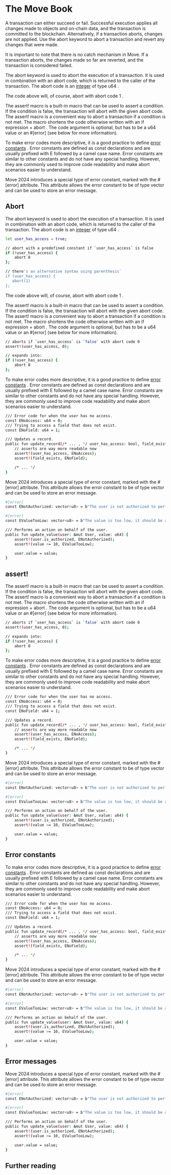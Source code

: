# The Move Book

A transaction can either succeed or fail. Successful execution applies all changes made to
objects and on-chain data, and the transaction is committed to the blockchain. Alternatively, if a
transaction aborts, changes are not applied. Use the  abort  keyword to abort a transaction
and revert any changes that were made.

It is important to note that there is no catch mechanism in Move. If a transaction aborts, the
changes made so far are reverted, and the transaction is considered failed.

The  abort  keyword is used to abort the execution of a transaction. It is used in combination with
an abort code, which is returned to the caller of the transaction. The abort code is an
 [integer](./primitive-types.html)  of type  u64 .

The code above will, of course, abort with abort code  1 .

The  assert!  macro is a built-in macro that can be used to assert a condition. If the condition is
false, the transaction will abort with the given abort code. The  assert!  macro is a convenient way
to abort a transaction if a condition is not met. The macro shortens the code otherwise written with
an  if  expression +  abort . The  code  argument is optional, but has to be a  u64  value or an
 #[error]  (see below for more information).

To make error codes more descriptive, it is a good practice to define
 [error constants](./constants.html) . Error constants are defined as  const  declarations and are
usually prefixed with  E  followed by a camel case name. Error constants are similar to other constants
and do not have any special handling. However, they are commonly used to improve code readability and
make abort scenarios easier to understand.

Move 2024 introduces a special type of error constant, marked with the  #[error]  attribute. This
attribute allows the error constant to be of type  vector<u8>  and can be used to store an error
message.

## Abort

The  abort  keyword is used to abort the execution of a transaction. It is used in combination with
an abort code, which is returned to the caller of the transaction. The abort code is an
 [integer](./primitive-types.html)  of type  u64 .

```bash
let user_has_access = true;

// abort with a predefined constant if `user_has_access` is false
if (!user_has_access) {
    abort 0
};

// there's an alternative syntax using parenthesis`
if (user_has_access) {
   abort(1)
};
```

The code above will, of course, abort with abort code  1 .

The  assert!  macro is a built-in macro that can be used to assert a condition. If the condition is
false, the transaction will abort with the given abort code. The  assert!  macro is a convenient way
to abort a transaction if a condition is not met. The macro shortens the code otherwise written with
an  if  expression +  abort . The  code  argument is optional, but has to be a  u64  value or an
 #[error]  (see below for more information).

```bash
// aborts if `user_has_access` is `false` with abort code 0
assert!(user_has_access, 0);

// expands into:
if (!user_has_access) {
    abort 0
};
```

To make error codes more descriptive, it is a good practice to define
 [error constants](./constants.html) . Error constants are defined as  const  declarations and are
usually prefixed with  E  followed by a camel case name. Error constants are similar to other constants
and do not have any special handling. However, they are commonly used to improve code readability and
make abort scenarios easier to understand.

```bash
/// Error code for when the user has no access.
const ENoAccess: u64 = 0;
/// Trying to access a field that does not exist.
const ENoField: u64 = 1;

/// Updates a record.
public fun update_record(/* ... , */ user_has_access: bool, field_exists: bool) {
    // asserts are way more readable now
    assert!(user_has_access, ENoAccess);
    assert!(field_exists, ENoField);

    /* ... */
}
```

Move 2024 introduces a special type of error constant, marked with the  #[error]  attribute. This
attribute allows the error constant to be of type  vector<u8>  and can be used to store an error
message.

```bash
#[error]
const ENotAuthorized: vector<u8> = b"The user is not authorized to perform this action";

#[error]
const EValueTooLow: vector<u8> = b"The value is too low, it should be at least 10";

/// Performs an action on behalf of the user.
public fun update_value(user: &mut User, value: u64) {
    assert!(user.is_authorized, ENotAuthorized);
    assert!(value >= 10, EValueTooLow);

    user.value = value;
}
```

## assert!

The  assert!  macro is a built-in macro that can be used to assert a condition. If the condition is
false, the transaction will abort with the given abort code. The  assert!  macro is a convenient way
to abort a transaction if a condition is not met. The macro shortens the code otherwise written with
an  if  expression +  abort . The  code  argument is optional, but has to be a  u64  value or an
 #[error]  (see below for more information).

```bash
// aborts if `user_has_access` is `false` with abort code 0
assert!(user_has_access, 0);

// expands into:
if (!user_has_access) {
    abort 0
};
```

To make error codes more descriptive, it is a good practice to define
 [error constants](./constants.html) . Error constants are defined as  const  declarations and are
usually prefixed with  E  followed by a camel case name. Error constants are similar to other constants
and do not have any special handling. However, they are commonly used to improve code readability and
make abort scenarios easier to understand.

```bash
/// Error code for when the user has no access.
const ENoAccess: u64 = 0;
/// Trying to access a field that does not exist.
const ENoField: u64 = 1;

/// Updates a record.
public fun update_record(/* ... , */ user_has_access: bool, field_exists: bool) {
    // asserts are way more readable now
    assert!(user_has_access, ENoAccess);
    assert!(field_exists, ENoField);

    /* ... */
}
```

Move 2024 introduces a special type of error constant, marked with the  #[error]  attribute. This
attribute allows the error constant to be of type  vector<u8>  and can be used to store an error
message.

```bash
#[error]
const ENotAuthorized: vector<u8> = b"The user is not authorized to perform this action";

#[error]
const EValueTooLow: vector<u8> = b"The value is too low, it should be at least 10";

/// Performs an action on behalf of the user.
public fun update_value(user: &mut User, value: u64) {
    assert!(user.is_authorized, ENotAuthorized);
    assert!(value >= 10, EValueTooLow);

    user.value = value;
}
```

## Error constants

To make error codes more descriptive, it is a good practice to define
 [error constants](./constants.html) . Error constants are defined as  const  declarations and are
usually prefixed with  E  followed by a camel case name. Error constants are similar to other constants
and do not have any special handling. However, they are commonly used to improve code readability and
make abort scenarios easier to understand.

```bash
/// Error code for when the user has no access.
const ENoAccess: u64 = 0;
/// Trying to access a field that does not exist.
const ENoField: u64 = 1;

/// Updates a record.
public fun update_record(/* ... , */ user_has_access: bool, field_exists: bool) {
    // asserts are way more readable now
    assert!(user_has_access, ENoAccess);
    assert!(field_exists, ENoField);

    /* ... */
}
```

Move 2024 introduces a special type of error constant, marked with the  #[error]  attribute. This
attribute allows the error constant to be of type  vector<u8>  and can be used to store an error
message.

```bash
#[error]
const ENotAuthorized: vector<u8> = b"The user is not authorized to perform this action";

#[error]
const EValueTooLow: vector<u8> = b"The value is too low, it should be at least 10";

/// Performs an action on behalf of the user.
public fun update_value(user: &mut User, value: u64) {
    assert!(user.is_authorized, ENotAuthorized);
    assert!(value >= 10, EValueTooLow);

    user.value = value;
}
```

## Error messages

Move 2024 introduces a special type of error constant, marked with the  #[error]  attribute. This
attribute allows the error constant to be of type  vector<u8>  and can be used to store an error
message.

```bash
#[error]
const ENotAuthorized: vector<u8> = b"The user is not authorized to perform this action";

#[error]
const EValueTooLow: vector<u8> = b"The value is too low, it should be at least 10";

/// Performs an action on behalf of the user.
public fun update_value(user: &mut User, value: u64) {
    assert!(user.is_authorized, ENotAuthorized);
    assert!(value >= 10, EValueTooLow);

    user.value = value;
}
```

## Further reading